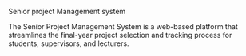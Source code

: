Senior project Management system


The Senior Project Management System is a web-based platform that streamlines the final-year project selection and tracking process for students, supervisors, and lecturers.
